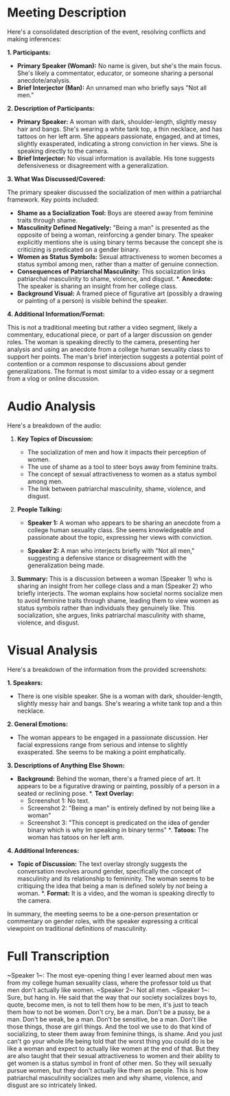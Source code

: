 # Meeting Description

Here's a consolidated description of the event, resolving conflicts and making inferences:

**1. Participants:**

*   **Primary Speaker (Woman):** No name is given, but she's the main focus. She's likely a commentator, educator, or someone sharing a personal anecdote/analysis.
*   **Brief Interjector (Man):** An unnamed man who briefly says "Not all men."

**2. Description of Participants:**

*   **Primary Speaker:** A woman with dark, shoulder-length, slightly messy hair and bangs. She's wearing a white tank top, a thin necklace, and has tattoos on her left arm. She appears passionate, engaged, and at times, slightly exasperated, indicating a strong conviction in her views. She is speaking directly to the camera.
*   **Brief Interjector:** No visual information is available. His tone suggests defensiveness or disagreement with a generalization.

**3. What Was Discussed/Covered:**

The primary speaker discussed the socialization of men within a patriarchal framework. Key points included:

*   **Shame as a Socialization Tool:** Boys are steered away from feminine traits through shame.
*   **Masculinity Defined Negatively:** "Being a man" is presented as the opposite of being a woman, reinforcing a gender binary. The speaker explicitly mentions she is using binary terms because the concept she is criticizing is predicated on a gender binary.
*   **Women as Status Symbols:** Sexual attractiveness to women becomes a status symbol among men, rather than a matter of genuine connection.
*   **Consequences of Patriarchal Masculinity:** This socialization links patriarchal masculinity to shame, violence, and disgust.
*.  **Anecdote:**
The speaker is sharing an insight from her college class.
*   **Background Visual:** A framed piece of figurative art (possibly a drawing or painting of a person) is visible behind the speaker.

**4. Additional Information/Format:**

This is not a traditional meeting but rather a video segment, likely a commentary, educational piece, or part of a larger discussion on gender roles. The woman is speaking directly to the camera, presenting her analysis and using an anecdote from a college human sexuality class to support her points. The man's brief interjection suggests a potential point of contention or a common response to discussions about gender generalizations. The format is most similar to a video essay or a segment from a vlog or online discussion.



# Audio Analysis

Here's a breakdown of the audio:

1.  **Key Topics of Discussion:**
    *   The socialization of men and how it impacts their perception of women.
    *   The use of shame as a tool to steer boys away from feminine traits.
    *   The concept of sexual attractiveness to women as a status symbol among men.
    *   The link between patriarchal masculinity, shame, violence, and disgust.

2.  **People Talking:**
    *   **Speaker 1:** A woman who appears to be sharing an anecdote from a college human sexuality class. She seems knowledgeable and passionate about the topic, expressing her views with conviction.

    *   **Speaker 2:** A man who interjects briefly with "Not all men," suggesting a defensive stance or disagreement with the generalization being made.

3.  **Summary:**
    This is a discussion between a woman (Speaker 1) who is sharing an insight from her college class and a man (Speaker 2) who briefly interjects. The woman explains how societal norms socialize men to avoid feminine traits through shame, leading them to view women as status symbols rather than individuals they genuinely like. This socialization, she argues, links patriarchal masculinity with shame, violence, and disgust.



# Visual Analysis

Here's a breakdown of the information from the provided screenshots:

**1. Speakers:**

*   There is one visible speaker. She is a woman with dark, shoulder-length, slightly messy hair and bangs. She's wearing a white tank top and a thin necklace.

**2. General Emotions:**

*   The woman appears to be engaged in a passionate discussion. Her facial expressions range from serious and intense to slightly exasperated. She seems to be making a point emphatically.

**3. Descriptions of Anything Else Shown:**

*   **Background:** Behind the woman, there's a framed piece of art. It appears to be a figurative drawing or painting, possibly of a person in a seated or reclining pose.
*.  **Text Overlay:**
    *   Screenshot 1: No text.
    *   Screenshot 2: "Being a man" is entirely defined by not being like a woman"
    *   Screenshot 3: "This concept is predicated on the idea of gender binary which is why Im speaking in binary terms"
*.  **Tatoos:**
The woman has tatoos on her left arm.

**4. Additional Inferences:**

*   **Topic of Discussion:** The text overlay strongly suggests the conversation revolves around gender, specifically the concept of masculinity and its relationship to femininity. The woman seems to be critiquing the idea that being a man is defined solely by *not* being a woman.
*. **Format:**
It is a video, and the woman is speaking directly to the camera.

In summary, the meeting seems to be a one-person presentation or commentary on gender roles, with the speaker expressing a critical viewpoint on traditional definitions of masculinity.



# Full Transcription

~Speaker 1~: The most eye-opening thing I ever learned about men was from my college human sexuality class, where the professor told us that men don't actually like women.
~Speaker 2~: Not all men.
~Speaker 1~: Sure, but hang in. He said that the way that our society socializes boys to, quote, become men, is not to tell them how to be men, it's just to teach them how to not be women. Don't cry, be a man. Don't be a pussy, be a man. Don't be weak, be a man. Don't be sensitive, be a man. Don't like those things, those are girl things. And the tool we use to do that kind of socializing, to steer them away from feminine things, is shame. And you just can't go your whole life being told that the worst thing you could do is be like a woman and expect to actually like women at the end of that. But they are also taught that their sexual attractiveness to women and their ability to get women is a status symbol in front of other men. So they will sexually pursue women, but they don't actually like them as people. This is how patriarchal masculinity socializes men and why shame, violence, and disgust are so intricately linked.